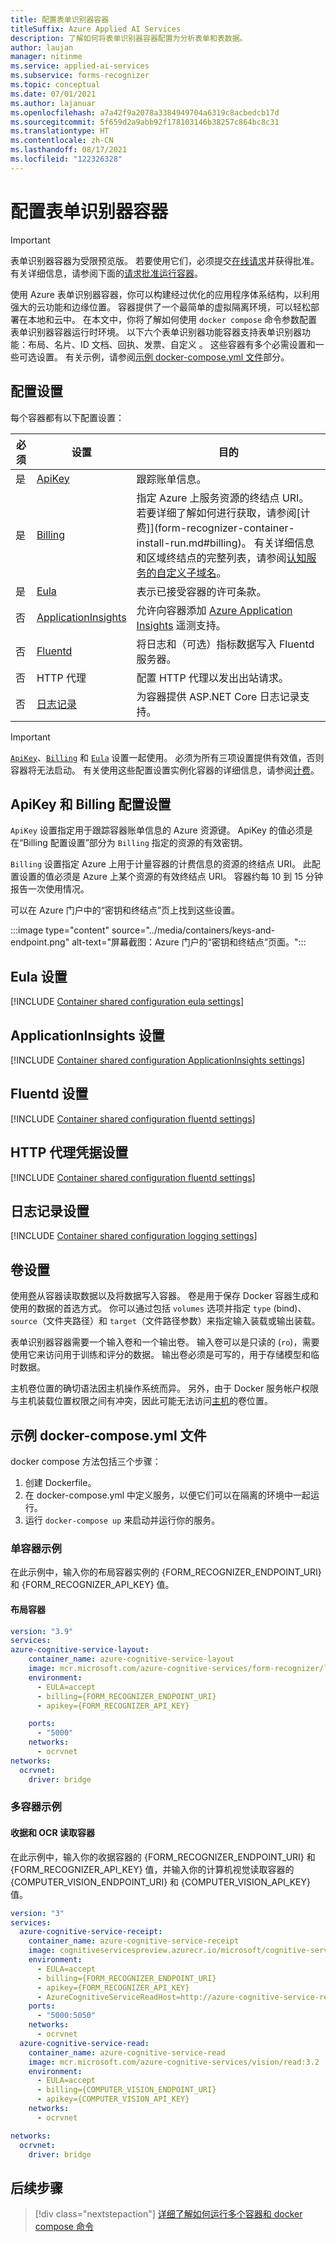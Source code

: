 ```yaml
---
title: 配置表单识别器容器
titleSuffix: Azure Applied AI Services
description: 了解如何将表单识别器容器配置为分析表单和表数据。
author: laujan
manager: nitinme
ms.service: applied-ai-services
ms.subservice: forms-recognizer
ms.topic: conceptual
ms.date: 07/01/2021
ms.author: lajanuar
ms.openlocfilehash: a7a42f9a2078a3384949704a6319c8acbedcb17d
ms.sourcegitcommit: 5f659d2a9abb92f178103146b38257c864bc8c31
ms.translationtype: HT
ms.contentlocale: zh-CN
ms.lasthandoff: 08/17/2021
ms.locfileid: "122326328"
---
```

# <a name="configure-form-recognizer-containers"></a>配置表单识别器容器

> [!IMPORTANT]
>
> 表单识别器容器为受限预览版。 若要使用它们，必须提交[在线请求](https://customervoice.microsoft.com/Pages/ResponsePage.aspx?id=v4j5cvGGr0GRqy180BHbR7en2Ais5pxKtso_Pz4b1_xUNlpBU1lFSjJUMFhKNzVHUUVLN1NIOEZETiQlQCN0PWcu)并获得批准。 有关详细信息，请参阅下面的[请求批准运行容器](form-recognizer-container-install-run.md#request-approval-to-run-the-container)。

使用 Azure 表单识别器容器，你可以构建经过优化的应用程序体系结构，以利用强大的云功能和边缘位置。 容器提供了一个最简单的虚拟隔离环境，可以轻松部署在本地和云中。 在本文中，你将了解如何使用 `docker compose` 命令参数配置表单识别器容器运行时环境。 以下六个表单识别器功能容器支持表单识别器功能：布局、名片、ID 文档、回执、发票、自定义     。 这些容器有多个必需设置和一些可选设置。 有关示例，请参阅[示例 docker-compose.yml 文件](#example-docker-composeyml-file)部分。

## <a name="configuration-settings"></a>配置设置

每个容器都有以下配置设置：

|必须|设置|目的|
|--|--|--|
|是|[ApiKey](#apikey-and-billing-configuration-setting)|跟踪账单信息。|
|是|[Billing](#apikey-and-billing-configuration-setting)|指定 Azure 上服务资源的终结点 URI。 若要详细了解如何进行获取，请参阅[计费]](form-recognizer-container-install-run.md#billing)。 有关详细信息和区域终结点的完整列表，请参阅[认知服务的自定义子域名](../../../cognitive-services/cognitive-services-custom-subdomains.md)。|
|是|[Eula](#eula-setting)| 表示已接受容器的许可条款。|
|否|[ApplicationInsights](#applicationinsights-setting)|允许向容器添加 [Azure Application Insights](/azure/application-insights) 遥测支持。|
|否|[Fluentd](#fluentd-settings)|将日志和（可选）指标数据写入 Fluentd 服务器。|
|否|HTTP 代理|配置 HTTP 代理以发出出站请求。|
|否|[日志记录](#logging-settings)|为容器提供 ASP.NET Core 日志记录支持。 |

> [!IMPORTANT]
> [`ApiKey`](#apikey-and-billing-configuration-setting)、[`Billing`](#apikey-and-billing-configuration-setting) 和 [`Eula`](#eula-setting) 设置一起使用。 必须为所有三项设置提供有效值，否则容器将无法启动。 有关使用这些配置设置实例化容器的详细信息，请参阅[计费](form-recognizer-container-install-run.md#billing)。

## <a name="apikey-and-billing-configuration-setting"></a>ApiKey 和 Billing 配置设置

`ApiKey` 设置指定用于跟踪容器账单信息的 Azure 资源键。 ApiKey 的值必须是在“Billing 配置设置”部分为 `Billing` 指定的资源的有效密钥。

`Billing` 设置指定 Azure 上用于计量容器的计费信息的资源的终结点 URI。 此配置设置的值必须是 Azure 上某个资源的有效终结点 URI。 容器约每 10 到 15 分钟报告一次使用情况。

 可以在 Azure 门户中的“密钥和终结点”页上找到这些设置。

   :::image type="content" source="../media/containers/keys-and-endpoint.png" alt-text="屏幕截图：Azure 门户的“密钥和终结点”页面。":::

## <a name="eula-setting"></a>Eula 设置

[!INCLUDE [Container shared configuration eula settings](../../../../includes/cognitive-services-containers-configuration-shared-settings-eula.md)]

## <a name="applicationinsights-setting"></a>ApplicationInsights 设置

[!INCLUDE [Container shared configuration ApplicationInsights settings](../../../../includes/cognitive-services-containers-configuration-shared-settings-application-insights.md)]

## <a name="fluentd-settings"></a>Fluentd 设置

[!INCLUDE [Container shared configuration fluentd settings](../../../../includes/cognitive-services-containers-configuration-shared-settings-fluentd.md)]

## <a name="http-proxy-credentials-settings"></a>HTTP 代理凭据设置

[!INCLUDE [Container shared configuration fluentd settings](../../../../includes/cognitive-services-containers-configuration-shared-settings-http-proxy.md)]

## <a name="logging-settings"></a>日志记录设置

[!INCLUDE [Container shared configuration logging settings](../../../../includes/cognitive-services-containers-configuration-shared-settings-logging.md)]

## <a name="volume-settings"></a>卷设置

使用[卷](https://docs.docker.com/storage/volumes/)从容器读取数据以及将数据写入容器。 卷是用于保存 Docker 容器生成和使用的数据的首选方式。 你可以通过包括 `volumes` 选项并指定 `type` (bind)、`source`（文件夹路径）和 `target`（文件路径参数）来指定输入装载或输出装载。

表单识别器容器需要一个输入卷和一个输出卷。 输入卷可以是只读的 (`ro`)，需要使用它来访问用于训练和评分的数据。 输出卷必须是可写的，用于存储模型和临时数据。

主机卷位置的确切语法因主机操作系统而异。 另外，由于 Docker 服务帐户权限与主机装载位置权限之间有冲突，因此可能无法访问[主机](form-recognizer-container-install-run.md#host-computer-requirements)的卷位置。

## <a name="example-docker-composeyml-file"></a>示例 docker-compose.yml 文件

docker compose 方法包括三个步骤：

 1. 创建 Dockerfile。
 1. 在 docker-compose.yml 中定义服务，以便它们可以在隔离的环境中一起运行。
 1. 运行 `docker-compose up` 来启动并运行你的服务。

### <a name="single-container-example"></a>单容器示例

在此示例中，输入你的布局容器实例的 {FORM_RECOGNIZER_ENDPOINT_URI} 和 {FORM_RECOGNIZER_API_KEY} 值。

#### <a name="layout-container"></a>**布局容器**

```yml
version: "3.9"
services:
azure-cognitive-service-layout:
    container_name: azure-cognitive-service-layout
    image: mcr.microsoft.com/azure-cognitive-services/form-recognizer/layout
    environment:
      - EULA=accept
      - billing={FORM_RECOGNIZER_ENDPOINT_URI}
      - apikey={FORM_RECOGNIZER_API_KEY}

    ports:
      - "5000"
    networks:
      - ocrvnet
networks:
  ocrvnet:
    driver: bridge
```

### <a name="multiple-containers-example"></a>多容器示例

#### <a name="receipt-and-ocr-read-containers"></a>**收据和 OCR 读取容器**

在此示例中，输入你的收据容器的 {FORM_RECOGNIZER_ENDPOINT_URI} 和 {FORM_RECOGNIZER_API_KEY} 值，并输入你的计算机视觉读取容器的 {COMPUTER_VISION_ENDPOINT_URI} 和 {COMPUTER_VISION_API_KEY} 值。

```yml
version: "3"
services:
  azure-cognitive-service-receipt:
    container_name: azure-cognitive-service-receipt
    image: cognitiveservicespreview.azurecr.io/microsoft/cognitive-services-form-recognizer-receipt:2.1
    environment:
      - EULA=accept 
      - billing={FORM_RECOGNIZER_ENDPOINT_URI}
      - apikey={FORM_RECOGNIZER_API_KEY}
      - AzureCognitiveServiceReadHost=http://azure-cognitive-service-read:5000
    ports:
      - "5000:5050"
    networks:
      - ocrvnet
  azure-cognitive-service-read:
    container_name: azure-cognitive-service-read
    image: mcr.microsoft.com/azure-cognitive-services/vision/read:3.2
    environment:
      - EULA=accept 
      - billing={COMPUTER_VISION_ENDPOINT_URI}
      - apikey={COMPUTER_VISION_API_KEY}
    networks:
      - ocrvnet

networks:
  ocrvnet:
    driver: bridge
```

## <a name="next-steps"></a>后续步骤

> [!div class="nextstepaction"]
> [详细了解如何运行多个容器和 docker compose 命令](form-recognizer-container-install-run.md)
